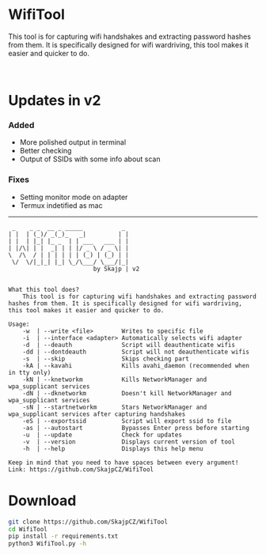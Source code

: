 # WifiTool 
This tool is for capturing wifi handshakes and extracting password hashes from them. It is specifically designed for wifi wardriving, this tool makes it easier and quicker to do.

<br>

# Updates in v2

### Added
- More polished output in terminal
- Better checking
- Output of SSIDs with some info about scan
### Fixes
- Setting monitor mode on adapter
- Termux indetified as mac

---

```
 _    _ _  __ _ _____           _ 
| |  | (_)/ _(_)_   _|         | |
| |  | |_| |_ _  | | ___   ___ | |
| |/\| | |  _| | | |/ _ \ / _ \| |
\  /\  / | | | | | | (_) | (_) | |
 \/  \/|_|_| |_| \_/\___/ \___/|_| 
                        by Skajp | v2 

 
What this tool does?
    This tool is for capturing wifi handshakes and extracting password hashes from them. It is specifically designed for wifi wardriving, this tool makes it easier and quicker to do.

Usage:
    -w  | --write <file>        Writes to specific file
    -i  | --interface <adapter> Automatically selects wifi adapter
    -d  | --deauth              Script will deauthenticate wifis
    -dd | --dontdeauth          Script will not deauthenticate wifis
    -s  | --skip                Skips checking part
    -kA | --kavahi              Kills avahi_daemon (recommended when in tty only)
    -kN | --knetworkm           Kills NetworkManager and wpa_supplicant services
    -dN | --dknetworkm          Doesn't kill NetworkManager and wpa_supplicant services
    -sN | --startnetworkm       Stars NetworkManager and wpa_supplicant services after capturing handshakes
    -eS | --exportssid          Script will export ssid to file
    -as | --autostart           Bypasses Enter press before starting
    -u  | --update              Check for updates
    -v  | --version             Displays current version of tool
    -h  | --help                Displays this help menu

Keep in mind that you need to have spaces between every argument!
Link: https://github.com/SkajpCZ/WifiTool
```


# Download

```bash
git clone https://github.com/SkajpCZ/WifiTool
cd WifiTool
pip install -r requirements.txt
python3 WifiTool.py -h
```
